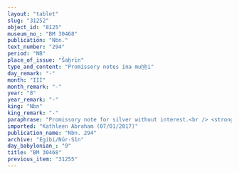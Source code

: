 ```yaml
---
layout: "tablet"
slug: "31252"
object_id: "8125"
museum_no_: "BM 30468"
publication: "Nbn."
text_number: "294"
period: "NB"
place_of_issue: "Šaḫrīn"
type_and_content: "Promissory notes ina muẖẖi"
day_remark: "-"
month: "III"
month_remark: "-"
year: "8"
year_remark: "-"
king: "Nbn"
king_remark: "-"
paraphrase: "Promissory note for silver without interest.<br /> <strong>B</strong> owes 20 shekels of silver to <strong>A</strong>, to be paid without interest on the 15<sup>th</sup> of Simān (III). In addition, there is an earlier promissory note (<em>u&#39;iltu</em>) for silver. Names of 2 witnesses and the scribe: Mu&scaron;ēzib-Marduk/Marduk-ēṭir//Nappāhu.<br /> <br /> <strong>A</strong> = Iddin-Marduk/Iqī&scaron;āya//Nūr-S&icirc;n; <strong>B</strong> = Nab&ucirc;-edu-uṣur/Rahiannu"
imported: "Kathleen Abraham (07/01/2017)"
publication_name: "Nbn. 294"
archive: "Egibi/Nūr-Sîn"
day_babylonian_: "9"
title: "BM 30468"
previous_item: "31255"
---
```

